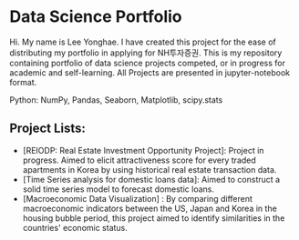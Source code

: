# Data Science Portfolio 

Hi. My name is Lee Yonghae. I have created this project for the ease of distributing my portfolio in applying for NH투자증권. This is my repository containing portfolio of data science projects competed, or in progress for academic and self-learning. 
All Projects are presented in jupyter-notebook format.

Python: NumPy, Pandas, Seaborn, Matplotlib, scipy.stats 

## Project Lists: 
- [REIODP: Real Estate Investment Opportunity Project]: Project in progress. Aimed to elicit attractiveness score for every traded apartments in Korea by using historical real estate transaction data.  
- [Time Series analysis for domestic loans data]: Aimed to construct a solid time series model to forecast domestic loans. 
- [Macroeconomic Data Visualization] : By comparing different macroeconomic indicators between the US, Japan and Korea in the housing bubble period, this project aimed to identify similarities in the countries' economic status. 
